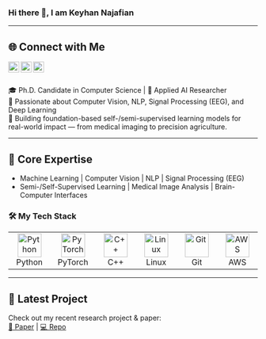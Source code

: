 ### Hi there 👋, I am Keyhan Najafian

---

## 🌐 Connect with Me
<a href="https://www.linkedin.com/in/keyhannajafian/">
  <img align="left" alt="Keyhan's LinkedIn" width="22px" src="https://cdn.jsdelivr.net/npm/simple-icons@v3/icons/linkedin.svg" />
</a>
<a href="https://scholar.google.ca/citations?hl=en&user=3RI_XdQAAAAJ">
  <img align="left" alt="Keyhan's Google Scholar" width="22px" src="https://cdn.jsdelivr.net/npm/simple-icons@v3/icons/googlescholar.svg" />
</a>
<a href="mailto:keyhan.najafian@usask.ca">
  <img align="left" alt="Keyhan's Email" width="22px" src="https://cdn.jsdelivr.net/npm/simple-icons@v3/icons/gmail.svg" />
</a>

<br />
<br />

🎓 Ph.D. Candidate in Computer Science | 🤖 Applied AI Researcher  
🔬 Passionate about Computer Vision, NLP, Signal Processing (EEG), and Deep Learning  
🧠 Building foundation-based self-/semi-supervised learning models for real-world impact — from medical imaging to precision agriculture.

---

## 🔧 Core Expertise
- Machine Learning | Computer Vision | NLP | Signal Processing (EEG)
- Semi-/Self-Supervised Learning | Medical Image Analysis | Brain-Computer Interfaces

### 🛠️ My Tech Stack

<table>
  <tr>
    <td align="center" width="96">
      <a href="#-my-tech-stack">
        <img src="https://cdn.jsdelivr.net/npm/simple-icons@v3/icons/python.svg" width="48" height="48" alt="Python" />
      </a>
      <br>Python
    </td>
    <td align="center" width="96">
      <a href="#-my-tech-stack">
        <img src="https://cdn.jsdelivr.net/npm/simple-icons@v3/icons/pytorch.svg" width="48" height="48" alt="PyTorch" />
      </a>
      <br>PyTorch
    </td>
    <td align="center" width="96">
      <a href="#-my-tech-stack">
        <img src="https://cdn.jsdelivr.net/npm/simple-icons@v3/icons/cplusplus.svg" width="48" height="48" alt="C++" />
      </a>
      <br>C++
    </td>
    <td align="center" width="96">
      <a href="#-my-tech-stack">
        <img src="https://cdn.jsdelivr.net/npm/simple-icons@v3/icons/linux.svg" width="48" height="48" alt="Linux" />
      </a>
      <br>Linux
    </td>
    <td align="center" width="96">
      <a href="#-my-tech-stack">
        <img src="https://cdn.jsdelivr.net/npm/simple-icons@v3/icons/git.svg" width="48" height="48" alt="Git" />
      </a>
      <br>Git
    </td>
    <td align="center" width="96">
      <a href="#-my-tech-stack">
        <img src="https://cdn.jsdelivr.net/npm/simple-icons@v3/icons/amazons.svg" width="48" height="48" alt="AWS" />
      </a>
      <br>AWS
    </td>
  </tr>
</table>

---

## 📌 Latest Project
Check out my recent research project & paper:  
[🧾 Paper](https://openaccess.thecvf.com/content/CVPR2025W/V4A/papers/Najafian_A_Semi-Self-Supervised_Approach_for_Dense-Pattern_Video_Object_Segmentation_CVPRW_2025_paper.pdf) | [💻 Repo](https://github.com/USask-BINFO/DVOS)


